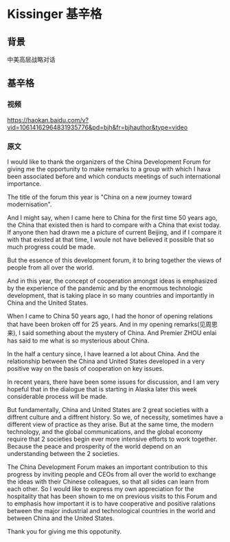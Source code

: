# Kissinger 基辛格

## 背景

中美高层战略对话

## 基辛格

### 视频

<https://haokan.baidu.com/v?vid=10614162964831935776&pd=bjh&fr=bjhauthor&type=video>

### 原文

I would like to thank the organizers of the China Development Forum for giving me the opportunity to make remarks to a group with which I hava been associated before and which conducts meetings of such international importance.

The title of the forum this year is "China on a new journey toward modernisation".

And I might say, when I came here to China for the first time 50 years ago, the China that existed then is hard to compare with a China that exist today. If anyone then had drawn me a picture of current Beijing, and if I compare it with that existed at that time, I woule not have believed it possible that so much progress could be made.

But the essence of this development forum, it to bring together the views of people from all over the world.

And in this year, the concept of cooperation amongst ideas is emphasized by the experience of the pandemic and by the enormous technologic development, that is taking place in so many countries and importantly in China and the United States.

When I came to China 50 years ago, I had the honor of opening relations that have been broken off for 25 years. And in my opening remarks(见周恩来), I said something about the mystery of China. And Premier ZHOU enlai has said to me what is so mysterious about China.

In the half a century since, I have learned a lot about China. And the relationship between the China and United States developed in a very positive way on the basis of cooperation on key issues.

In recent years, there have been some issues for discussion, and I am very hopeful that in the dialogue that is starting in Alaska later this week considerable process will be made.

But fundamentally, China and United States are 2 great societies with a diffrent culture and a diffrent history. So we, of necessity, sometimes have a different view of practice as they arise. But at the same time, the modern technology, and the global communications, and the global economy require that 2 societies begin ever more intensive efforts to work together. Because the peace and prosperity of the world depend on an understanding between the 2 societies.

The China Development Forum makes an important contribution to this progress by inviting people and CEOs from all over the world to exchange the ideas with their Chinese colleagues, so that all sides can learn from each other. So I would like to express my own appreciation for the hospitality that has been shown to me on previous visits to this Forum and to emphasis how important it is to have cooperative and positive ralations between the major industrial and technological countries in the world and between China and the United States.

Thank you for giving me this oppotunity.
